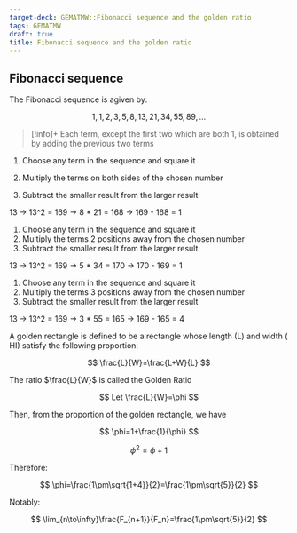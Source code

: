```yaml
---
target-deck: GEMATMW::Fibonacci sequence and the golden ratio
tags: GEMATMW
draft: true
title: Fibonacci sequence and the golden ratio
---
```


## Fibonacci sequence

The Fibonacci sequence is agiven by:

$$
1, 1, 2, 3, 5, 8, 13, 21, 34, 55, 89, ...
$$

> [!info]+ Each term, except the first two which are both $1$, is obtained by adding the previous two terms

<!--ID: 1704717194411-->

1. Choose any term in the sequence and square it

1. Multiply the terms on both sides of the chosen number
2. Subtract the smaller result from the larger result

13 -> 13^2 = 169 -> 8 * 21 = 168 -> 169 - 168 = 1

1. Choose any term in the sequence and square it
2. Multiply the terms 2 positions away from the chosen number
3. Subtract the smaller result from the larger result

13 -> 13^2 = 169 -> 5 * 34 = 170 -> 170 - 169 = 1

1. Choose any term in the sequence and square it
2. Multiply the terms 3 positions away from the chosen number
3. Subtract the smaller result from the larger result

13 -> 13^2 = 169 -> 3 * 55 = 165 -> 169 - 165 = 4

A golden rectangle is defined to be a rectangle whose length (L) and width ( HI) satisfy the following proportion:

$$
\frac{L}{W}=\frac{L+W}{L}
$$

The ratio $\frac{L}{W}$ is called the Golden Ratio

$$
Let \frac{L}{W}=\phi
$$

Then, from the proportion of the golden rectangle, we have

$$
\phi=1+\frac{1}{\phi}
$$

$$
\phi^2=\phi+1
$$

Therefore:

$$
\phi=\frac{1\pm\sqrt{1+4}}{2}=\frac{1\pm\sqrt{5}}{2}
$$

Notably:

$$
\lim_{n\to\infty}\frac{F_{n+1}}{F_n}=\frac{1\pm\sqrt{5}}{2}
$$
